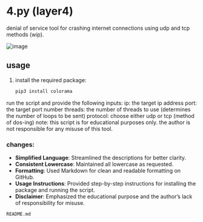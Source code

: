 # 4.py (layer4)

denial of service tool for crashing internet connections using udp and tcp methods (wip).

![image](https://github.com/user-attachments/assets/764d958a-5393-499d-bdb2-13e5d2a8c02b)

## usage

1. install the required package:
   ```bash
   pip3 install colorama
run the script and provide the following inputs:
ip: the target ip address
port: the target port number
threads: the number of threads to use (determines the number of loops to be sent)
protocol: choose either udp or tcp (method of dos-ing)
note: this script is for educational purposes only. the author is not responsible for any misuse of this tool.

### changes:

- **Simplified Language**: Streamlined the descriptions for better clarity.
- **Consistent Lowercase**: Maintained all lowercase as requested.
- **Formatting**: Used Markdown for clean and readable formatting on GitHub.
- **Usage Instructions**: Provided step-by-step instructions for installing the package and running the script.
- **Disclaimer**: Emphasized the educational purpose and the author’s lack of responsibility for misuse.

`README.md`
